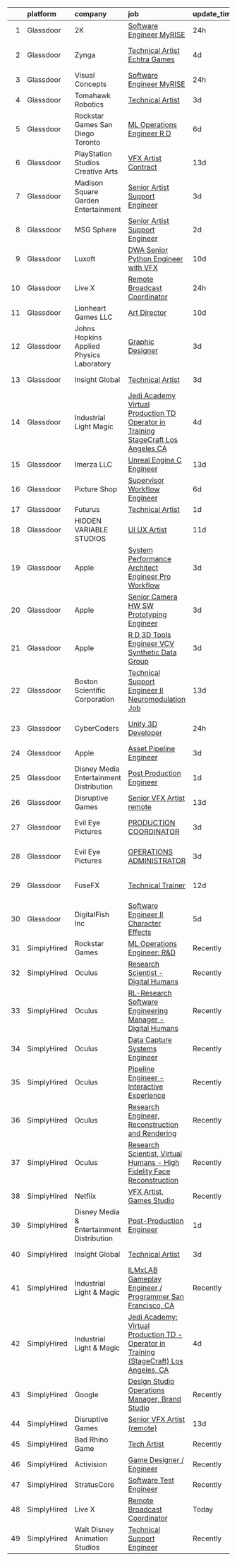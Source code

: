 

|    | platform    | company                                   | job                                                                                                                                                                                                                                                                                                                                                                                                                                                                                                                                                                                                                                                                                                                                                                                                                                                                                                                                                                                                                                                                                                                                                                                                                                                                                                                                                                                                        | update_time   | location          |
|---:|:------------|:------------------------------------------|:-----------------------------------------------------------------------------------------------------------------------------------------------------------------------------------------------------------------------------------------------------------------------------------------------------------------------------------------------------------------------------------------------------------------------------------------------------------------------------------------------------------------------------------------------------------------------------------------------------------------------------------------------------------------------------------------------------------------------------------------------------------------------------------------------------------------------------------------------------------------------------------------------------------------------------------------------------------------------------------------------------------------------------------------------------------------------------------------------------------------------------------------------------------------------------------------------------------------------------------------------------------------------------------------------------------------------------------------------------------------------------------------------------------|:--------------|:------------------|
|  1 | Glassdoor   | 2K                                        | [Software Engineer  MyRISE](https://www.glassdoor.com/partner/jobListing.htm?pos=130&ao=1136043&s=58&guid=000001813cf471a58072505bea136286&src=GD_JOB_AD&t=SR&vt=w&ea=1&cs=1_506d3c9b&cb=1654585062234&jobListingId=1007921751983&jrtk=3-0-1g4uf8sf937vk001-1g4uf8sg4gsqv800-0a524622e19e2347-)                                                                                                                                                                                                                                                                                                                                                                                                                                                                                                                                                                                                                                                                                                                                                                                                                                                                                                                                                                                                                                                                                                            | 24h           | Agoura Hills, CA  |
|  2 | Glassdoor   | Zynga                                     | [Technical Artist   Echtra Games](https://www.glassdoor.com/partner/jobListing.htm?pos=117&ao=1136043&s=58&guid=000001813cf471a58072505bea136286&src=GD_JOB_AD&t=SR&vt=w&cs=1_9832180a&cb=1654585062231&jobListingId=1007913992622&jrtk=3-0-1g4uf8sf937vk001-1g4uf8sg4gsqv800-b359a468225a3754-)                                                                                                                                                                                                                                                                                                                                                                                                                                                                                                                                                                                                                                                                                                                                                                                                                                                                                                                                                                                                                                                                                                           | 4d            | San Francisco, CA |
|  3 | Glassdoor   | Visual Concepts                           | [Software Engineer  MyRISE](https://www.glassdoor.com/partner/jobListing.htm?pos=116&ao=1136043&s=58&guid=000001813cf471a58072505bea136286&src=GD_JOB_AD&t=SR&vt=w&ea=1&cs=1_47b633dc&cb=1654585062231&jobListingId=1007921751982&jrtk=3-0-1g4uf8sf937vk001-1g4uf8sg4gsqv800-83b63aa6e020e574-)                                                                                                                                                                                                                                                                                                                                                                                                                                                                                                                                                                                                                                                                                                                                                                                                                                                                                                                                                                                                                                                                                                            | 24h           | Agoura Hills, CA  |
|  4 | Glassdoor   | Tomahawk Robotics                         | [Technical Artist](https://www.glassdoor.com/partner/jobListing.htm?pos=126&ao=1136043&s=58&guid=000001813cf471a58072505bea136286&src=GD_JOB_AD&t=SR&vt=w&cs=1_8ce849d1&cb=1654585062233&jobListingId=1007916663748&jrtk=3-0-1g4uf8sf937vk001-1g4uf8sg4gsqv800-f79652c0a49e7ece-)                                                                                                                                                                                                                                                                                                                                                                                                                                                                                                                                                                                                                                                                                                                                                                                                                                                                                                                                                                                                                                                                                                                          | 3d            | Melbourne, FL     |
|  5 | Glassdoor   | Rockstar Games San Diego   Toronto        | [ML Operations Engineer  R D](https://www.glassdoor.com/partner/jobListing.htm?pos=128&ao=1136043&s=58&guid=000001813cf471a58072505bea136286&src=GD_JOB_AD&t=SR&vt=w&cs=1_5d83d953&cb=1654585062234&jobListingId=1007907907678&jrtk=3-0-1g4uf8sf937vk001-1g4uf8sg4gsqv800-173cdaf018e619cf-)                                                                                                                                                                                                                                                                                                                                                                                                                                                                                                                                                                                                                                                                                                                                                                                                                                                                                                                                                                                                                                                                                                               | 6d            | Carlsbad, CA      |
|  6 | Glassdoor   | PlayStation Studios Creative Arts         | [VFX Artist  Contract ](https://www.glassdoor.com/partner/jobListing.htm?pos=111&ao=1136043&s=58&guid=000001813cf471a58072505bea136286&src=GD_JOB_AD&t=SR&vt=w&ea=1&cs=1_8cb4364b&cb=1654585062230&jobListingId=1007889692289&jrtk=3-0-1g4uf8sf937vk001-1g4uf8sg4gsqv800-bada1363746d2f18-)                                                                                                                                                                                                                                                                                                                                                                                                                                                                                                                                                                                                                                                                                                                                                                                                                                                                                                                                                                                                                                                                                                                | 13d           | San Diego, CA     |
|  7 | Glassdoor   | Madison Square Garden Entertainment       | [Senior Artist Support Engineer](https://www.glassdoor.com/partner/jobListing.htm?pos=125&ao=1136043&s=58&guid=000001813cf471a58072505bea136286&src=GD_JOB_AD&t=SR&vt=w&cs=1_41cdb2d5&cb=1654585062233&jobListingId=1007916565648&jrtk=3-0-1g4uf8sf937vk001-1g4uf8sg4gsqv800-1ed8146cab154b8d-)                                                                                                                                                                                                                                                                                                                                                                                                                                                                                                                                                                                                                                                                                                                                                                                                                                                                                                                                                                                                                                                                                                            | 3d            | Burbank, CA       |
|  8 | Glassdoor   | MSG Sphere                                | [Senior Artist Support Engineer](https://www.glassdoor.com/partner/jobListing.htm?pos=121&ao=1136043&s=58&guid=000001813cf471a58072505bea136286&src=GD_JOB_AD&t=SR&vt=w&cs=1_2dc26d77&cb=1654585062233&jobListingId=1007917582694&jrtk=3-0-1g4uf8sf937vk001-1g4uf8sg4gsqv800-3837a5ab5b9dbfb6-)                                                                                                                                                                                                                                                                                                                                                                                                                                                                                                                                                                                                                                                                                                                                                                                                                                                                                                                                                                                                                                                                                                            | 2d            | Burbank, CA       |
|  9 | Glassdoor   | Luxoft                                    | [DWA Senior Python Engineer with VFX](https://www.glassdoor.com/partner/jobListing.htm?pos=123&ao=1136043&s=58&guid=000001813cf471a58072505bea136286&src=GD_JOB_AD&t=SR&vt=w&cs=1_5a13562f&cb=1654585062233&jobListingId=1007899407069&jrtk=3-0-1g4uf8sf937vk001-1g4uf8sg4gsqv800-5b7b3513b97c7553-)                                                                                                                                                                                                                                                                                                                                                                                                                                                                                                                                                                                                                                                                                                                                                                                                                                                                                                                                                                                                                                                                                                       | 10d           | Remote            |
| 10 | Glassdoor   | Live X                                    | [Remote Broadcast Coordinator](https://www.glassdoor.com/partner/jobListing.htm?pos=101&ao=1110586&s=58&guid=000001813cf471a58072505bea136286&src=GD_JOB_AD&t=SR&vt=w&ea=1&cs=1_0b42bd67&cb=1654585062229&jobListingId=1007921491100&cpc=6BBECBC74F3AC36E&jrtk=3-0-1g4uf8sf937vk001-1g4uf8sg4gsqv800-84cfa9fb43f3c5e2--6NYlbfkN0D5EoDI19pzLD_ZoAvoqM1-O9qeTV9KvYbDAr1-bMzVcdI5BfyUm4LrakdAAWnZqQavgOpIpfLTQkMF_acBiqfUOQBtCB5RUQ1N0gSe3E4QINk8tywoLtYJlLiW2m6Nm53UWi0NWnZ5xI0DaArMM-VjCmRBtd5YgMs2cXktz1codXwoSMcwXz0lIUBsGI8o-dc4n5Gug3iLNPg_ujf_Jt8YsDOLXjMGNsfZL7FurbStrdTx9ysVLYkEKaC7KCNdxVfrqX16tWK9593r1Ate-Q4N3e_xcn6wDwUwB9y_3dqs7vK1Eaj97h9n8uvC5mn75RraAJ0aGIyEjC8Rbmj6m8mA6hL3GlQ4-CUtNwh0FannGyLJbKzwYTVzLzOzbMlrZtbo1KQB4bzSuZU3k8lxtMLdNF8rqga7NPj48tsdSIAwWVuBvxZNbix4_CguoJxnxab1dp2Okxt9h3BurbsOVts4FZrNNr_v3RvtTIJpH-PyLG6TIXRZaKKGQJLkeD59khL3UNcYcAL0MA%3D%3D)                                                                                                                                                                                                                                                                                                                                                                                                                                                                                                                        | 24h           | Green Bay, WI     |
| 11 | Glassdoor   | Lionheart Games  LLC                      | [Art Director](https://www.glassdoor.com/partner/jobListing.htm?pos=115&ao=1136043&s=58&guid=000001813cf471a58072505bea136286&src=GD_JOB_AD&t=SR&vt=w&ea=1&cs=1_71ca2dfd&cb=1654585062231&jobListingId=1007898771827&jrtk=3-0-1g4uf8sf937vk001-1g4uf8sg4gsqv800-6c910f6bfc2ed1a1-)                                                                                                                                                                                                                                                                                                                                                                                                                                                                                                                                                                                                                                                                                                                                                                                                                                                                                                                                                                                                                                                                                                                         | 10d           | Atlanta, GA       |
| 12 | Glassdoor   | Johns Hopkins Applied Physics Laboratory  | [Graphic Designer](https://www.glassdoor.com/partner/jobListing.htm?pos=129&ao=1136043&s=58&guid=000001813cf471a58072505bea136286&src=GD_JOB_AD&t=SR&vt=w&cs=1_cbdbe034&cb=1654585062234&jobListingId=1007915450048&jrtk=3-0-1g4uf8sf937vk001-1g4uf8sg4gsqv800-21f09bc4b8f9cace-)                                                                                                                                                                                                                                                                                                                                                                                                                                                                                                                                                                                                                                                                                                                                                                                                                                                                                                                                                                                                                                                                                                                          | 3d            | Laurel, MD        |
| 13 | Glassdoor   | Insight Global                            | [Technical Artist](https://www.glassdoor.com/partner/jobListing.htm?pos=108&ao=1110586&s=58&guid=000001813cf471a58072505bea136286&src=GD_JOB_AD&t=SR&vt=w&cs=1_ef732006&cb=1654585062230&jobListingId=1007916261202&cpc=8795CF9063CD573D&jrtk=3-0-1g4uf8sf937vk001-1g4uf8sg4gsqv800-f1ab3080aab884f3--6NYlbfkN0BKkHZu3wF05EeDimN_p6sYpKCMArvwa95YdH7UpkaBCqc7l59ErwqcyE8VoIfttn4PLGdCy0FA0VKHWkY0uX0Nh9h0xkr1KbniCePpChslHze9DjSmMPk1dk_TUjC8Ia8F9ErqHTZGPeT0i8LUOFVmm2TTZm5Vz1O8ns6LR6pE2nJkl6xTQKf89Rdm2k1IGMrT95k_FqimPy7sHdGsK6rsl0BlJgiGJqUL_Ba7ZFJ_RdRZnHSWHyNjup4PjKIwiP2GejcaD-LoytTAFVUYVsIt2qAX2yk_yzJrq_1eI85aYic6oIvV0zyV7k1rFJR8fkpP0xvh7D265QKZe5F9QNZlNLJ2L3cmGPh5Z7GGYBMkTa-UOqh7enN7wvbHdrZRuNDrgzCKSLg3_nzcLUI7Y47rLQfRBWXxPUIpSCnIZXF8-IQkOtoXhmyvccjl4zElwpuELH8KNXz1J55HQh5am93C22pQVkD8G30mVLBz2210JA%3D%3D)                                                                                                                                                                                                                                                                                                                                                                                                                                                                                                                                                                         | 3d            | Sunnyvale, CA     |
| 14 | Glassdoor   | Industrial Light   Magic                  | [Jedi Academy  Virtual Production TD   Operator in Training  StageCraft  Los Angeles  CA](https://www.glassdoor.com/partner/jobListing.htm?pos=109&ao=1136043&s=58&guid=000001813cf471a58072505bea136286&src=GD_JOB_AD&t=SR&vt=w&cs=1_aae8b57b&cb=1654585062230&jobListingId=1007913121494&jrtk=3-0-1g4uf8sf937vk001-1g4uf8sg4gsqv800-2348b16f03f2df3e-)                                                                                                                                                                                                                                                                                                                                                                                                                                                                                                                                                                                                                                                                                                                                                                                                                                                                                                                                                                                                                                                   | 4d            | Los Angeles, CA   |
| 15 | Glassdoor   | Imerza  LLC                               | [Unreal Engine   C   Engineer](https://www.glassdoor.com/partner/jobListing.htm?pos=120&ao=1136043&s=58&guid=000001813cf471a58072505bea136286&src=GD_JOB_AD&t=SR&vt=w&ea=1&cs=1_f52c3e02&cb=1654585062233&jobListingId=1007889725581&jrtk=3-0-1g4uf8sf937vk001-1g4uf8sg4gsqv800-10aee42739dfba4d-)                                                                                                                                                                                                                                                                                                                                                                                                                                                                                                                                                                                                                                                                                                                                                                                                                                                                                                                                                                                                                                                                                                         | 13d           | Remote            |
| 16 | Glassdoor   | Picture Shop                              | [Supervisor  Workflow Engineer](https://www.glassdoor.com/partner/jobListing.htm?pos=118&ao=1136043&s=58&guid=000001813cf471a58072505bea136286&src=GD_JOB_AD&t=SR&vt=w&ea=1&cs=1_1250a270&cb=1654585062232&jobListingId=1007907540646&jrtk=3-0-1g4uf8sf937vk001-1g4uf8sg4gsqv800-5e6d4a5c1e55dc2d-)                                                                                                                                                                                                                                                                                                                                                                                                                                                                                                                                                                                                                                                                                                                                                                                                                                                                                                                                                                                                                                                                                                        | 6d            | Burbank, CA       |
| 17 | Glassdoor   | Futurus                                   | [Technical Artist](https://www.glassdoor.com/partner/jobListing.htm?pos=127&ao=1136043&s=58&guid=000001813cf471a58072505bea136286&src=GD_JOB_AD&t=SR&vt=w&cs=1_9a5bd5ae&cb=1654585062233&jobListingId=1007919964346&jrtk=3-0-1g4uf8sf937vk001-1g4uf8sg4gsqv800-212f0c6d063a93c8-)                                                                                                                                                                                                                                                                                                                                                                                                                                                                                                                                                                                                                                                                                                                                                                                                                                                                                                                                                                                                                                                                                                                          | 1d            | Atlanta, GA       |
| 18 | Glassdoor   | HIDDEN VARIABLE STUDIOS                   | [UI UX Artist](https://www.glassdoor.com/partner/jobListing.htm?pos=112&ao=1136043&s=58&guid=000001813cf471a58072505bea136286&src=GD_JOB_AD&t=SR&vt=w&cs=1_092247ef&cb=1654585062230&jobListingId=1007894264031&jrtk=3-0-1g4uf8sf937vk001-1g4uf8sg4gsqv800-4c6759a2252c06b2-)                                                                                                                                                                                                                                                                                                                                                                                                                                                                                                                                                                                                                                                                                                                                                                                                                                                                                                                                                                                                                                                                                                                              | 11d           | Los Angeles, CA   |
| 19 | Glassdoor   | Apple                                     | [System Performance Architect Engineer   Pro Workflow](https://www.glassdoor.com/partner/jobListing.htm?pos=102&ao=1110586&s=58&guid=000001813cf471a58072505bea136286&src=GD_JOB_AD&t=SR&vt=w&cs=1_aac53038&cb=1654585062229&jobListingId=1007917013732&cpc=280AB1FAEDD8D536&jrtk=3-0-1g4uf8sf937vk001-1g4uf8sg4gsqv800-425b4a08dfa18342--6NYlbfkN0BvKrLyj5gPmtZO9T8euul8TCxuuKNOtzRJOomxnwSEodTz2Bc-sPZlavsCvouCU0VSHPprzten8oTxDm_CTNHmgU_b4iqkIoWxZVfjfKUa7bDjt7JRJKUMJMzkDcK_u_H343eKKiYcBKNUY3QWgOaFao4FdJupn8c3CMZGEWEnUNI2zSIPq-l4M5PTQGytJE0dezQeJza_o06t6xI6iR8etlLAN5Ni8b8W4IqdiU2Xcj55Zt0zP2QFcTJqJvotgCG5g5fMc3z7YE6kEX9ZJPWPvj5_8bUctN7v-_SmO1aWKCsAOvGLUZLztlh2A23_yBXSAd-D6mOzjY0kVDOV-MrIo1Uup6_ysWjvel3SLmqu65jysNlq84SjMyJk2x0EUN8Ommc0lb16MQsJ8lnLd0M048NSoZSfYRoh3VPLUHUQc7ZvDbycQHRd4KeyrTabpTOwCYk4JQ4GwAi4RyhT1p0C8WjT0tlijBMpFUeITEYuiRCjQIMDvv2OKj91ENqwZQyplh_fKdZDKLX0Ydzy2JpNlWYFZnRyDuX4XPTnbCd3CwnghD0MkquGFG5XoaO4eoDX5bLZDZrMd7nvDGDARTnNO4InMopdUF6D4T0MqrVaOA9bssuFZhIgZVXRBkOF3P5r2JNmXDEt2fMzmnTQSoJ8voYiLC8_LBlm8Uc1y_fKIgx-dTmMPh0qYYJaJ3l_TnQZLAdnTSNgj93VbXQLcoBTUmUN8gAYTi1BYHWrsmplOC-HW5rb9cFk_4jFjeytamkNE3rvUjcbAGA6c5AMPZZqBcjZ2aLtmKG10QqJU8MCYqI_oEuOGGG_Y5nb8McsgiZe_60DhiKZIG7DHIQsF8CDWIHoaVhOM_svqAht11P8gC6frEoEZemWe4NSXVlUVMveOPPBrmo594u9NcYyz1WWKca7zkSCykhDm5AUgg-I-KPoEdVrjtyd7sXthXGG4Iv6y8wOWSE7YftCojmTZbNNFtPANo6Fto0nC1qR9vn82SH5ZXSSPWQm) | 3d            | Portland, OR      |
| 20 | Glassdoor   | Apple                                     | [Senior Camera HW   SW Prototyping Engineer](https://www.glassdoor.com/partner/jobListing.htm?pos=106&ao=1110586&s=58&guid=000001813cf471a58072505bea136286&src=GD_JOB_AD&t=SR&vt=w&cs=1_ae61eb13&cb=1654585062230&jobListingId=1007915320020&cpc=654405A9B1E0A9F5&jrtk=3-0-1g4uf8sf937vk001-1g4uf8sg4gsqv800-c451f61081ef1523--6NYlbfkN0BvKrLyj5gPmtZO9T8euul8TCxuuKNOtzRJOomxnwSEodTz2Bc-sPZl-XpHqNXOMUgx0mz-G9jGjtQdrFRpNESH4ASYL24Vw9shyoW4aeQkDhJ-57TzvuoINFmVqizyrbvLHlvhr2R0hL7hcP1d0JnEj8wBg78N4sfY00GpK_5SHTsDEwX1DJBhCZeU6qFnELXnxfFrv2hGuM_8LkKEsaez66R6WGT_1rh7vtV7gFGp9ZULI0VhKkvUZnKD_jUBKkJ13B44cxkzVgasOp6hVaBkHt8xE28bujlN-NrY4pa7sbhQ6qmUQQgWotZ2s5gdPlJ_aWN8LMPpXNAiRDdUgxe2CA_cakylWRfYivue_Lw1AThjaCHSx2zs0Qt522D2r-8p116IkA07Si2dYhuhkRGDUTQJWcNUf8qDgnpZcKUkIrrVzFMm1jXl6U9lJJopVH-WdIZBqnFZtTxVhwL8wfsLYmd3btwfbIP4MD4LCf4kkIbHwD4XQXHQwdVTp-AGoDPHm_TguyrkD6gQThVwCIQ8BUiWxuPJlEcEt5I9yrN-zSO5mFK5LSmDCk4fUZxm-TqT-Epvd_u1FzTF452FKSMPl0audM3IJJx2aRuAXYcvO7CbYxu1SatWATbxDuI345zgWVaPMBDBIeyZ76Uah4QjArf9v8MpUdglnVXlAGwT15zdcvlvofHeDUeyse-WPczr7efhg9oEqI9--6ZmqStYGTULvHJ4bO-H3DVwO-WFbfhT4dngusK-x4LKJe3Q3dFUhDYAbumpOsDExwDzioByNF9nIImyDH9LokkkWVrr6qvFIL6_h_FAd2WnYJnm2f4LDvhGhub4yc9ac95acsdNPglr35zfmMEDLkbKzAG6jYwmnm_Ut_QHF4UypVustCN1PdHbFZz_RQ6VhdKLQk2n38qoffppFsY9nDCnMMFCnhmnx9_aUFd-6YlNCeNURPIaFryUG-MtUR4rL4yrPYa-)                                           | 3d            | Newport Beach, CA |
| 21 | Glassdoor   | Apple                                     | [R D 3D Tools Engineer  VCV Synthetic Data Group](https://www.glassdoor.com/partner/jobListing.htm?pos=104&ao=1110586&s=58&guid=000001813cf471a58072505bea136286&src=GD_JOB_AD&t=SR&vt=w&cs=1_bc922384&cb=1654585062229&jobListingId=1007917015737&cpc=FD1C1DA32C38CFA7&jrtk=3-0-1g4uf8sf937vk001-1g4uf8sg4gsqv800-a1f60810ab0d9160--6NYlbfkN0BvKrLyj5gPmtZO9T8euul8TCxuuKNOtzRJOomxnwSEodTz2Bc-sPZl8WPllYOnI2gKGmARVlNo3m29rSxfjXdLioDmoKE2AknrPxFcjKCWwuxrhnJxw0LyuCrhpBMZxBFvpiZAu6tr0nzo0lQci0UoxtEwM4oAM_3lq4s0JdO--mZjAk8R1FO-NV1SISdNtpMoic0o8L6fhya3CrAVkOZ17cDNytgwYbCKjjeoysaulPA08tuwJ0lXKfXoWnIOT6MgNbMyRUv6lta_F34XyCuswsGms1sTfPgrBpagpCHroGQskVPA84fXvvV77RdIiBIyrka3kQUbFwV-8An2gkPLb9YINLzabWxDnOv3ua88V5PP8Eff3z5oeN5UfrOeJqEpoIefHKVYVg4Derr4qcnpGolSiRpF-nOFjck3AZpVYis_GW6yhVoVHSPSy97L9r--s5H0SE-BX_tTN8BdkSK3FQbRjOvtZv3n3uMTfy3fy5AycKOX4pxjdLk8q-nXdlK93mpyVRiXWQa9_eZiFGRV8OrxutdPFAfcVLIyjMIkO0wPd10HE_IrJRsqUqtqlOzGGq7Us7R_HHIULvWEmqBGPjhqgOOmK95K0-jkPQ2ZEj811ayMfTLlwzEZFZrdF-KPgatprq8gL3oKG9RxLIkj26QZsVEh0alJCU2lCRqa831sm14LgLre8wGxZhKKYzFD07370TqBbCIhoyWdhgDOm5WVk3_B2CPuqqxfYeUVCFwgPxtYgf8HTzmPJ5TOPSPrvadHG2QqHlxeoHAkL2E8Oh1fCPCNsnczbsuCczdfIshRmVTtjM880pF8pdbYMHH2E9bdsd9EaR5gxHsEQvAQe7iATn8UUFhy463L4fvgSTBykGvwA-cCKMC43c-z_kyRlLe6FncRcmKdQyN5UvY2hF593uVG8LoYLJM-YRzyoMoPUuGMDM0LoP8JNSV0K72kHZ9rI3IlBVTPCn2zbZUeUc_h2BMkm2eWjvyY_J4eWA%3D%3D)          | 3d            | San Diego, CA     |
| 22 | Glassdoor   | Boston Scientific Corporation             | [Technical Support Engineer II   Neuromodulation Job](https://www.glassdoor.com/partner/jobListing.htm?pos=110&ao=1136043&s=58&guid=000001813cf471a58072505bea136286&src=GD_JOB_AD&t=SR&vt=w&cs=1_772880f6&cb=1654585062230&jobListingId=1007890514753&jrtk=3-0-1g4uf8sf937vk001-1g4uf8sg4gsqv800-428067770f66e1f3-)                                                                                                                                                                                                                                                                                                                                                                                                                                                                                                                                                                                                                                                                                                                                                                                                                                                                                                                                                                                                                                                                                       | 13d           | Valencia, CA      |
| 23 | Glassdoor   | CyberCoders                               | [Unity 3D Developer](https://www.glassdoor.com/partner/jobListing.htm?pos=107&ao=1110586&s=58&guid=000001813cf471a58072505bea136286&src=GD_JOB_AD&t=SR&vt=w&ea=1&cs=1_91dd4779&cb=1654585062230&jobListingId=1007921376127&cpc=334ABAF5D42DC775&jrtk=3-0-1g4uf8sf937vk001-1g4uf8sg4gsqv800-e489e7b13910dac4--6NYlbfkN0CpFJQzrgRR8WqXWK1qKKEqALWJw739KlKqr2H-MSI4eoBlI4EFrmor2FYZMP3muM2VgUn4O0eHQRhGXCBzvqR1uHpPGUlZZ1-l5SfFdhWs7v3gbawZLmbfHtcZOypwnqWnufPbvo1Gj-g5ARsM4PPO_gWTvYtcMm-gmegoCFeWrBQqIuTFCvMSpzzsnYjA5xMgXqGteG17RSsmKbqjq-67idnI1vdqD-v70GAwSvdISSUQBau4nrUW2X9wtmfLEg-w5k0MSaTs4vb7xULfimO4v6NtV0kFzT4ayftDnCh7dKLz__NAxVt-kevn2XzZvDkhWGb8OiEPol-mLeTOMR6OtRHqBS0ZvIXfAjJgOMhZDMMcRWt_qx_jqls1ce1nL3GJSyxCQW74GrqDxly3VtCJmbJSWG3Q0vlW2iEc_jujuA5FvmDQSnPnJbP7Q06v-rIMb4xPXDG2tonXJgkD9SMi041ccN-6Lr5QUkrG0H6E9X0PL8g5h8iaRisv3gKcdgOVFK23xXka1uvCWjpmmA7Kizt_RxJVdc4GSEKRnjrDTQxVcdYzn1JZENE2Usg8hrISYBOER1xs3quHbM0iYnwOLlRNIj8j_U8_n27n9pgBlOEtsp3AGrjcK5CA8gfyq81QgJtGSuH0t9FZXPrnGGf3yNSFMsbc1J-36z4gV2-1oJCFCbGPc9_hQt6YpcUUFi_PnIlGetMi0HYkGpMKPwOBVUIeWdO11rgCt8kUzyEZJ4LGXqmc05w9k-I-ti9om890Dxn_E5El0e94JPwO33JuHfchhvK5WDdmpqoVYqjhWxZYwUg_OwtIwRd4SqWT1OqTbAVssmWUsTqUOZw88yut10sH0owgvaJM_7wcPgiB24Iul7JvBT5BLmgWojXNNIRhOJB_9_L1Yws8Cn7dCSGqg_vXzZ55LbMJJu9Css6eZ2um3W4kesSXI8eVck2kqS9Lvi70oUAajF8lYUYcJnwA3WCsHoM7eHXyTFtv9jY1MA%3D%3D)                                  | 24h           | Los Angeles, CA   |
| 24 | Glassdoor   | Apple                                     | [Asset Pipeline Engineer](https://www.glassdoor.com/partner/jobListing.htm?pos=105&ao=1110586&s=58&guid=000001813cf471a58072505bea136286&src=GD_JOB_AD&t=SR&vt=w&cs=1_b0d93f86&cb=1654585062229&jobListingId=1007917018421&cpc=F41FEAB56D215062&jrtk=3-0-1g4uf8sf937vk001-1g4uf8sg4gsqv800-25fbbfe67408ddab--6NYlbfkN0BvKrLyj5gPmtZO9T8euul8TCxuuKNOtzRJOomxnwSEodTz2Bc-sPZlbtkML8D-m4p0JTgu20NFrZaiBmPHWhB-w4ztL1maa0HZxeu700YfCWJJXDbhHoLujLOQJdM4dPpscbxbAagzS1DrIy6-35iIYMkTVCxVi9gbcYrEHAfY_JFI_dkEPw5kRwPxDlmngkJiKLPoP3cyqIDoWES8xO8I1wEElOjZL57VqD1GDo_f1Xi1iD09ufRfeyRESddoSx9VbbfcRQIQ3lC1XhgHhW2YnPQlY24py5B6msU3WPXLldAaIWyrmcIEyzLsOq4O_6d6hfy7M0rUYqUwHIjwVYs2K57-2neG7h6HZMYQ05EOwPUnW-rYUNT5ntwIbm_uQPttsLZN8lHC51iYFnvNYFlBlR6ETW2QnKAjfKazbfb8CxDfZCc2l5I9yP0i8GLzLM3-pzoSjq1LlwYo5sXlXWbnwcKGKZFA4wSzIHWcWZKCR_QGwARDxdVGvq2C3h02dc28QRtk8JrXO_px1zNnfU1lx9JsExwgq4zD5G3MMxo9FVfYqfSG1bM3ZQitZkTqQKAgvDoD-pKuidNwgRtmEo54cOKt7ri8tV8tC545mK7OcV7aX8edbLGMVtPnIi6NLl0oh5HdFA371VaDRxJkg3TntCZMW226x-_e_1qmat1nsfOINmlU45fxg3EEWLrIO_ek_YvVmpjW3OWRPdzPIk0INBthUIkPsNpjt1nWo_iZMl3jwvt45RhS8YQDpGrP3Aqf15s2hgdQrek32WxFB2PX952fcnyjZkdlWZ5M3Qu6NaOIGG4nogu43GYr5eaXt8XGpDQKJr8bZAjtzmwwnJfURLiG8y5aOypzIXMEJBbwo1uFX0RRDG8KG3ae835OQcPMDtMf78Km10lzeO-uAS2MpxvqTO6WqMrtOhxJHicM10ilMHnM8QHLBP1RapyVdqbCoaOfNZXE7A%3D%3D)                                                                  | 3d            | Boulder, CO       |
| 25 | Glassdoor   | Disney Media   Entertainment Distribution | [Post Production Engineer](https://www.glassdoor.com/partner/jobListing.htm?pos=103&ao=1110586&s=58&guid=000001813cf471a58072505bea136286&src=GD_JOB_AD&t=SR&vt=w&cs=1_1d4ea793&cb=1654585062229&jobListingId=1007919146349&cpc=DE56C24FF6DEC286&jrtk=3-0-1g4uf8sf937vk001-1g4uf8sg4gsqv800-b57eae1c75c15370--6NYlbfkN0DAFTyt7pbDCC2JPO79CSdi1dIb81yjczP5qsKcZIxgiYm3-7g-689UM0rgypL64coJvMAiea3RefCQnpOzOFT1hjCY8N8RE1usRNTDZmJPtXk6pLwEr4JIxWvD7x2P93wKOR2R6KvzXb9MmjkRLNnej3A4OB30yd_7L9ZZ_1VCOQhdyKIx3XpOAgnCu_ECdGPf45fSafVLjoEd8jE85diye2Wx4fk4MNCA1l5CuTIrwxCU33TbUm0bFeCKF3eJ7QerOHxozc7sFJ6uWSdBJsWbTSUqHiFrPhS_SU5jNfi0lDw1kzcMzKpMo8ZVv59piFBOeMfImwlhd6rjLQOwv5x25f2afdEXSuGmygklnhqqGOOuqCjm39-oKaefn1asRRD6sfgt0bn8n42PTR-KpdvDCjkPYfnpOPlMqO3fbUiOXOVYIcPPj0HIQHJ7Ib6C5Co%3D)                                                                                                                                                                                                                                                                                                                                                                                                                                                                                                                                                                                                               | 1d            | Los Angeles, CA   |
| 26 | Glassdoor   | Disruptive Games                          | [Senior VFX Artist  remote ](https://www.glassdoor.com/partner/jobListing.htm?pos=114&ao=1136043&s=58&guid=000001813cf471a58072505bea136286&src=GD_JOB_AD&t=SR&vt=w&ea=1&cs=1_1b773795&cb=1654585062231&jobListingId=1007890195909&jrtk=3-0-1g4uf8sf937vk001-1g4uf8sg4gsqv800-ca33f251a7fe72e9-)                                                                                                                                                                                                                                                                                                                                                                                                                                                                                                                                                                                                                                                                                                                                                                                                                                                                                                                                                                                                                                                                                                           | 13d           | Remote            |
| 27 | Glassdoor   | Evil Eye Pictures                         | [PRODUCTION COORDINATOR](https://www.glassdoor.com/partner/jobListing.htm?pos=124&ao=1136043&s=58&guid=000001813cf471a58072505bea136286&src=GD_JOB_AD&t=SR&vt=w&cs=1_1c6de795&cb=1654585062233&jobListingId=1007916622688&jrtk=3-0-1g4uf8sf937vk001-1g4uf8sg4gsqv800-4e566b29624dfa0b-)                                                                                                                                                                                                                                                                                                                                                                                                                                                                                                                                                                                                                                                                                                                                                                                                                                                                                                                                                                                                                                                                                                                    | 3d            | San Francisco, CA |
| 28 | Glassdoor   | Evil Eye Pictures                         | [OPERATIONS ADMINISTRATOR](https://www.glassdoor.com/partner/jobListing.htm?pos=119&ao=1136043&s=58&guid=000001813cf471a58072505bea136286&src=GD_JOB_AD&t=SR&vt=w&cs=1_921610f1&cb=1654585062232&jobListingId=1007916622657&jrtk=3-0-1g4uf8sf937vk001-1g4uf8sg4gsqv800-4efa125d5c9e4f9c-)                                                                                                                                                                                                                                                                                                                                                                                                                                                                                                                                                                                                                                                                                                                                                                                                                                                                                                                                                                                                                                                                                                                  | 3d            | San Francisco, CA |
| 29 | Glassdoor   | FuseFX                                    | [Technical Trainer](https://www.glassdoor.com/partner/jobListing.htm?pos=122&ao=1136043&s=58&guid=000001813cf471a58072505bea136286&src=GD_JOB_AD&t=SR&vt=w&cs=1_7304a1c9&cb=1654585062233&jobListingId=1007893406855&jrtk=3-0-1g4uf8sf937vk001-1g4uf8sg4gsqv800-75fdade21ef2942b-)                                                                                                                                                                                                                                                                                                                                                                                                                                                                                                                                                                                                                                                                                                                                                                                                                                                                                                                                                                                                                                                                                                                         | 12d           | Los Angeles, CA   |
| 30 | Glassdoor   | DigitalFish  Inc                          | [Software Engineer II   Character Effects](https://www.glassdoor.com/partner/jobListing.htm?pos=113&ao=1136043&s=58&guid=000001813cf471a58072505bea136286&src=GD_JOB_AD&t=SR&vt=w&ea=1&cs=1_118feb63&cb=1654585062231&jobListingId=1007911690931&jrtk=3-0-1g4uf8sf937vk001-1g4uf8sg4gsqv800-70e4133aad69f5a2-)                                                                                                                                                                                                                                                                                                                                                                                                                                                                                                                                                                                                                                                                                                                                                                                                                                                                                                                                                                                                                                                                                             | 5d            | Remote            |
| 31 | SimplyHired | Rockstar Games                            | [ML Operations Engineer: R&D](https://www.simplyhired.com/job/4UqlRtnLgoaGMicsjYesIr1pOsvzIkP6eOaM6e0xWXRYodvM_Zhi2w?q=vfx+engineer)                                                                                                                                                                                                                                                                                                                                                                                                                                                                                                                                                                                                                                                                                                                                                                                                                                                                                                                                                                                                                                                                                                                                                                                                                                                                       | Recently      | Carlsbad, CA      |
| 32 | SimplyHired | Oculus                                    | [Research Scientist - Digital Humans](https://www.simplyhired.com/job/QTz-jEc3Oj2SQEXmG0XD_l0p3nHdNtytgfufTU1bRuTCSNFDUWilOQ?q=vfx+engineer)                                                                                                                                                                                                                                                                                                                                                                                                                                                                                                                                                                                                                                                                                                                                                                                                                                                                                                                                                                                                                                                                                                                                                                                                                                                               | Recently      | Sausalito, CA     |
| 33 | SimplyHired | Oculus                                    | [RL-Research Software Engineering Manager - Digital Humans](https://www.simplyhired.com/job/5l08yrQLWlU45qL9PwWdkMx2d75oitTssxF2u8pCLjbJF4zpHyjWUw?q=vfx+engineer)                                                                                                                                                                                                                                                                                                                                                                                                                                                                                                                                                                                                                                                                                                                                                                                                                                                                                                                                                                                                                                                                                                                                                                                                                                         | Recently      | Sausalito, CA     |
| 34 | SimplyHired | Oculus                                    | [Data Capture Systems Engineer](https://www.simplyhired.com/job/ZDj3SK5nkD8O6KjVqqfAQu3GLmx7-K6geyMvrRTAZudejMbv13_nHQ?q=vfx+engineer)                                                                                                                                                                                                                                                                                                                                                                                                                                                                                                                                                                                                                                                                                                                                                                                                                                                                                                                                                                                                                                                                                                                                                                                                                                                                     | Recently      | Sausalito, CA     |
| 35 | SimplyHired | Oculus                                    | [Pipeline Engineer - Interactive Experience](https://www.simplyhired.com/job/54GYbBlhM5iegHYrRHpNoXcxKPNjeBHfiKJFAF-4WmFMbFB9zcAVNQ?q=vfx+engineer)                                                                                                                                                                                                                                                                                                                                                                                                                                                                                                                                                                                                                                                                                                                                                                                                                                                                                                                                                                                                                                                                                                                                                                                                                                                        | Recently      | Sausalito, CA     |
| 36 | SimplyHired | Oculus                                    | [Research Engineer, Reconstruction and Rendering](https://www.simplyhired.com/job/tAo2AcurdoYQR3sxn8p9XmMob7z3USQYkxagUO9y174YjMFL8e7wqw?q=vfx+engineer)                                                                                                                                                                                                                                                                                                                                                                                                                                                                                                                                                                                                                                                                                                                                                                                                                                                                                                                                                                                                                                                                                                                                                                                                                                                   | Recently      | Sausalito, CA     |
| 37 | SimplyHired | Oculus                                    | [Research Scientist, Virtual Humans - High Fidelity Face Reconstruction](https://www.simplyhired.com/job/Onnbd4ASEB3NBos7oSKuETOv-r2Vl3NPqJYenWgGBQrNlD1A9kkgtQ?q=vfx+engineer)                                                                                                                                                                                                                                                                                                                                                                                                                                                                                                                                                                                                                                                                                                                                                                                                                                                                                                                                                                                                                                                                                                                                                                                                                            | Recently      | Sausalito, CA     |
| 38 | SimplyHired | Netflix                                   | [VFX Artist, Games Studio](https://www.simplyhired.com/job/yZzaIP6yHguF-mhsPAMWt5U0Wg9-ObCmh59cr13zFSViAE3-VUXpSA?q=vfx+engineer)                                                                                                                                                                                                                                                                                                                                                                                                                                                                                                                                                                                                                                                                                                                                                                                                                                                                                                                                                                                                                                                                                                                                                                                                                                                                          | Recently      | Remote            |
| 39 | SimplyHired | Disney Media & Entertainment Distribution | [Post-Production Engineer](https://www.simplyhired.com/job/V0uhS7crdbBqZuDvz0Oc1P44VcBbcKuebjvpVHtcfw-Dt_cqo8lJnw?q=vfx+engineer)                                                                                                                                                                                                                                                                                                                                                                                                                                                                                                                                                                                                                                                                                                                                                                                                                                                                                                                                                                                                                                                                                                                                                                                                                                                                          | 1d            | Mission Hills, CA |
| 40 | SimplyHired | Insight Global                            | [Technical Artist](https://www.simplyhired.com/job/Oql5hW9uBW39_KmqZ4mci3Uu2yIhuNP2tQRRwRQn2QwpAb-ZIeq1xA?q=vfx+engineer)                                                                                                                                                                                                                                                                                                                                                                                                                                                                                                                                                                                                                                                                                                                                                                                                                                                                                                                                                                                                                                                                                                                                                                                                                                                                                  | 3d            | Sunnyvale, CA     |
| 41 | SimplyHired | Industrial Light & Magic                  | [ILMxLAB Gameplay Engineer / Programmer San Francisco, CA](https://www.simplyhired.com/job/9zWEc99PG2amVQToeWfiBPXTQLFuFAGCdpdMHqohupvYaOcEPsR5zg?q=vfx+engineer)                                                                                                                                                                                                                                                                                                                                                                                                                                                                                                                                                                                                                                                                                                                                                                                                                                                                                                                                                                                                                                                                                                                                                                                                                                          | Recently      | San Francisco, CA |
| 42 | SimplyHired | Industrial Light & Magic                  | [Jedi Academy: Virtual Production TD - Operator in Training (StageCraft) Los Angeles, CA](https://www.simplyhired.com/job/F7cGtdI0OiHdC1VEu11NJiAYFjM7CcHTeiA2Jm3YZbDgy6YIdSJf3g?q=vfx+engineer)                                                                                                                                                                                                                                                                                                                                                                                                                                                                                                                                                                                                                                                                                                                                                                                                                                                                                                                                                                                                                                                                                                                                                                                                           | 4d            | Los Angeles, CA   |
| 43 | SimplyHired | Google                                    | [Design Studio Operations Manager, Brand Studio](https://www.simplyhired.com/job/gY2WjKk2GV2aSZMDzC-at_WhnPaInyEIdFglbpZRK8vXBleP5W1bmw?q=vfx+engineer)                                                                                                                                                                                                                                                                                                                                                                                                                                                                                                                                                                                                                                                                                                                                                                                                                                                                                                                                                                                                                                                                                                                                                                                                                                                    | Recently      | New York, NY      |
| 44 | SimplyHired | Disruptive Games                          | [Senior VFX Artist (remote)](https://www.simplyhired.com/job/ug1Nbs70tLVfqtHxG__s-qLtlaH128gNMV8vmNucmrzilmW5AjeBlQ?q=vfx+engineer)                                                                                                                                                                                                                                                                                                                                                                                                                                                                                                                                                                                                                                                                                                                                                                                                                                                                                                                                                                                                                                                                                                                                                                                                                                                                        | 13d           | Remote            |
| 45 | SimplyHired | Bad Rhino Game                            | [Tech Artist](https://www.simplyhired.com/job/0C3TH94cACCAw7k2kAqZhziKups_B_7dNO5KDpw05p6ni5ZI5LFMdg?q=vfx+engineer)                                                                                                                                                                                                                                                                                                                                                                                                                                                                                                                                                                                                                                                                                                                                                                                                                                                                                                                                                                                                                                                                                                                                                                                                                                                                                       | Recently      | Remote            |
| 46 | SimplyHired | Activision                                | [Game Designer / Engineer](https://www.simplyhired.com/job/mvyJVImSNkRNGU7RQRq9NK4bP0WyGwVdbqKTESj9aJHphHk9dScNEg?q=vfx+engineer)                                                                                                                                                                                                                                                                                                                                                                                                                                                                                                                                                                                                                                                                                                                                                                                                                                                                                                                                                                                                                                                                                                                                                                                                                                                                          | Recently      | Austin, TX        |
| 47 | SimplyHired | StratusCore                               | [Software Test Engineer](https://www.simplyhired.com/job/aOGYDGVDK83Hz36mzFZncYUNgGThbRe4d03IXfkihr8svAuEQu1e3g?q=vfx+engineer)                                                                                                                                                                                                                                                                                                                                                                                                                                                                                                                                                                                                                                                                                                                                                                                                                                                                                                                                                                                                                                                                                                                                                                                                                                                                            | Recently      | Seattle, WA       |
| 48 | SimplyHired | Live X                                    | [Remote Broadcast Coordinator](https://www.simplyhired.com/job/8yaE3JgmRQjKSJodCyZ5EhWWlfk1a3X03AsrMFuMWnD3rECJRyOmVA?q=vfx+engineer)                                                                                                                                                                                                                                                                                                                                                                                                                                                                                                                                                                                                                                                                                                                                                                                                                                                                                                                                                                                                                                                                                                                                                                                                                                                                      | Today         | Green Bay, WI     |
| 49 | SimplyHired | Walt Disney Animation Studios             | [Technical Support Engineer](https://www.simplyhired.com/job/yzrZ4_ISv3Z-KQ1cbaSDrI92DZiQBX4A6_40E_P_gHmTUl3aF9m5kA?q=vfx+engineer)                                                                                                                                                                                                                                                                                                                                                                                                                                                                                                                                                                                                                                                                                                                                                                                                                                                                                                                                                                                                                                                                                                                                                                                                                                                                        | Recently      | Burbank, CA       |